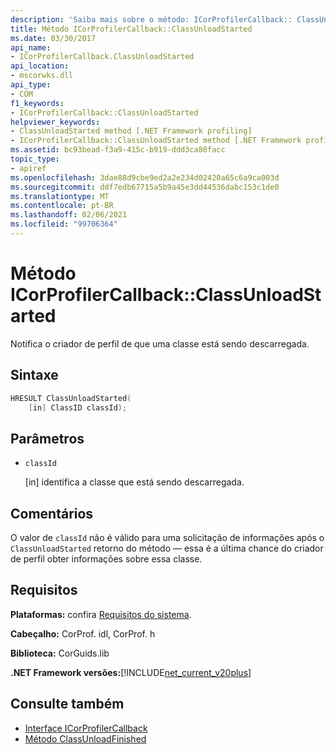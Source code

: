 ```yaml
---
description: 'Saiba mais sobre o método: ICorProfilerCallback:: ClassUnloadStarted'
title: Método ICorProfilerCallback::ClassUnloadStarted
ms.date: 03/30/2017
api_name:
- ICorProfilerCallback.ClassUnloadStarted
api_location:
- mscorwks.dll
api_type:
- COM
f1_keywords:
- ICorProfilerCallback::ClassUnloadStarted
helpviewer_keywords:
- ClassUnloadStarted method [.NET Framework profiling]
- ICorProfilerCallback::ClassUnloadStarted method [.NET Framework profiling]
ms.assetid: bc93bead-f3a9-415c-b919-ddd3ca80facc
topic_type:
- apiref
ms.openlocfilehash: 3dae88d9cbe9ed2a2e234d02420a65c6a9ca003d
ms.sourcegitcommit: ddf7edb67715a5b9a45e3dd44536dabc153c1de0
ms.translationtype: MT
ms.contentlocale: pt-BR
ms.lasthandoff: 02/06/2021
ms.locfileid: "99706364"
---
```

# <a name="icorprofilercallbackclassunloadstarted-method"></a>Método ICorProfilerCallback::ClassUnloadStarted

Notifica o criador de perfil de que uma classe está sendo descarregada.  
  
## <a name="syntax"></a>Sintaxe  
  
```cpp  
HRESULT ClassUnloadStarted(  
    [in] ClassID classId);  
```  
  
## <a name="parameters"></a>Parâmetros

- `classId`

  \[in] identifica a classe que está sendo descarregada.

## <a name="remarks"></a>Comentários  

 O valor de `classId` não é válido para uma solicitação de informações após o `ClassUnloadStarted` retorno do método — essa é a última chance do criador de perfil obter informações sobre essa classe.  
  
## <a name="requirements"></a>Requisitos  

 **Plataformas:** confira [Requisitos do sistema](../../get-started/system-requirements.md).  
  
 **Cabeçalho:** CorProf. idl, CorProf. h  
  
 **Biblioteca:** CorGuids.lib  
  
 **.NET Framework versões:**[!INCLUDE[net_current_v20plus](../../../../includes/net-current-v20plus-md.md)]  
  
## <a name="see-also"></a>Consulte também

- [Interface ICorProfilerCallback](icorprofilercallback-interface.md)
- [Método ClassUnloadFinished](icorprofilercallback-classunloadfinished-method.md)

